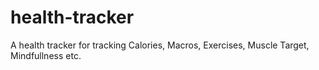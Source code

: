 # health-tracker
A health tracker for tracking Calories, Macros, Exercises, Muscle Target, Mindfullness etc.
